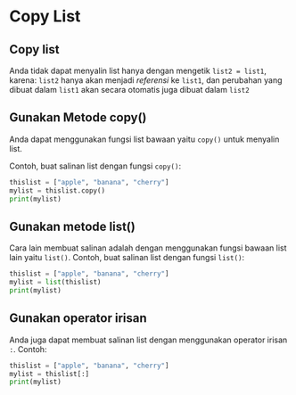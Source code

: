 # Copy List
## Copy list
Anda tidak dapat menyalin list hanya dengan mengetik `list2 = list1`, karena: `list2` hanya akan menjadi *referensi* ke `list1`, dan perubahan yang dibuat dalam `list1` akan secara otomatis juga dibuat dalam `list2`
## Gunakan Metode copy()
Anda dapat menggunakan fungsi list bawaan yaitu `copy()` untuk menyalin list.

Contoh, buat salinan list dengan fungsi `copy()`:

```py
thislist = ["apple", "banana", "cherry"]
mylist = thislist.copy()
print(mylist)
```

## Gunakan metode list()
Cara lain membuat salinan adalah dengan menggunakan fungsi bawaan list lain yaitu `list()`.
Contoh, buat salinan list dengan fungsi `list()`:

```py
thislist = ["apple", "banana", "cherry"]
mylist = list(thislist)
print(mylist)
```

## Gunakan operator irisan
Anda juga dapat membuat salinan list dengan menggunakan operator irisan `:`.
Contoh:

```py
thislist = ["apple", "banana", "cherry"]
mylist = thislist[:]
print(mylist)
```
